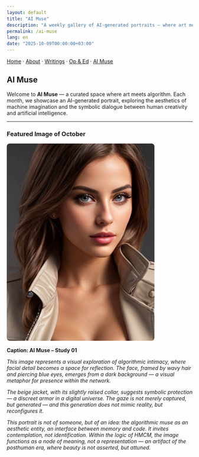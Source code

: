 ```yaml
---
layout: default
title: "AI Muse"
description: "A weekly gallery of AI-generated portraits — where art meets algorithm and imagination becomes visible."
permalink: /ai-muse
lang: en
date: "2025-10-09T00:00:00+03:00"
---
```


[Home](/) · [About](/about) · [Writings](/writing) · [Op & Ed](/blog) · [AI Muse](/ai-muse)

## AI Muse

Welcome to **AI Muse** — a curated space where art meets algorithm. Each month, we showcase an AI-generated portrait, exploring the aesthetics of machine imagination and the symbolic dialogue between human creativity and artificial intelligence.

---

### Featured Image of October

<img src="/assets/img/AI-Muse-study-01.png" alt="AI Muse" style="width:80%;max-width:400px;height:auto;border-radius:8px;" loading="lazy" decoding="async">

**Caption: AI Muse – Study 01**

*This image represents a visual exploration of algorithmic intimacy, where facial detail becomes a space for reflection. The face, framed by wavy hair and piercing blue eyes, emerges from a dark background — a visual metaphor for presence within the network.*

*The beige jacket, with its slightly raised collar, suggests symbolic protection — a discreet armor in a digital universe. The gaze is not merely captured, but generated — and this generation does not mimic reality, but reconfigures it.*

*This portrait is not of someone, but of an idea: the algorithmic muse as an aesthetic entity, an interface between memory and code. It invites contemplation, not identification. Within the logic of HMCM, the image functions as a node of meaning, not a representation — an artifact of the posthuman era, where beauty is not asserted, but attuned.*
